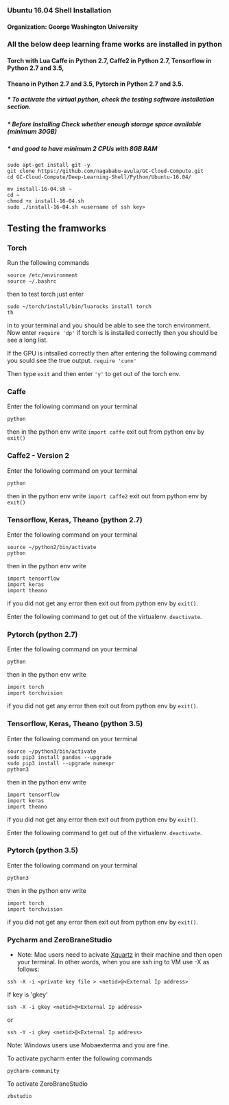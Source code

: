 ### Ubuntu 16.04 Shell Installation
#### Organization:      George Washington University 

### All the below deep learning frame works are installed in python

#### Torch with Lua Caffe in Python 2.7, Caffe2 in Python 2.7, Tensorflow in Python 2.7 and 3.5, 
#### Theano in Python 2.7 and 3.5, Pytorch in Python 2.7 and 3.5.

##### * To activate the virtual python, check the testing software installation section.
##### * Before Installing Check whether enough storage space available (minimum 30GB) 
##### * and good to have minimum 2 CPUs with 8GB RAM

```
sudo apt-get install git -y
git clone https://github.com/nagababu-avula/GC-Cloud-Compute.git
cd GC-Cloud-Compute/Deep-Learning-Shell/Python/Ubuntu-16.04/

mv install-16-04.sh ~
cd ~
chmod +x install-16-04.sh
sudo ./install-16-04.sh <username of ssh key>
```

## Testing the framworks
### Torch

Run the following commands

```
source /etc/environment
source ~/.bashrc
```
then to test torch just enter
```
sudo ~/torch/install/bin/luarocks install torch 
th
```
in to your terminal and you should be able to see the torch environment. Now enter ``` require 'dp' ```
if torch is is installed correctly then you should be see a long list. 

If the GPU is intsalled correctly then after entering the following command you sould see the true output.
```require 'cunn'```

Then type ```exit``` and then enter ```'y'``` to get out of the torch env.

### Caffe
Enter the following command on your terminal
```
python
```
then in the python env write ```import caffe```
exit out from python env by ```exit()```

### Caffe2 - Version 2
Enter the following command on your terminal
```
python
```
then in the python env write ```import caffe2```
exit out from python env by ```exit()```

### Tensorflow, Keras, Theano (python 2.7)
Enter the following command on your terminal
```
source ~/python2/bin/activate
python
```

then in the python env write
```
import tensorflow
import keras
import theano
```

if you did not get any error then exit out from python env by 
```exit()```.

Enter the following command to get out of the virtualenv. ```deactivate```.

### Pytorch (python 2.7)
Enter the following command on your terminal
```
python
```
then in the python env write
```
import torch
import torchvision
```
if you did not get any error then exit out from python env by 
```exit()```.

### Tensorflow, Keras, Theano (python 3.5)
Enter the following command on your terminal
```
source ~/python3/bin/activate
sudo pip3 install pandas --upgrade
sudo pip3 install --upgrade numexpr
python3
```

then in the python env write
```
import tensorflow
import keras
import theano
```

if you did not get any error then exit out from python env by 
```exit()```.

Enter the following command to get out of the virtualenv. ```deactivate```.

### Pytorch (python 3.5)
Enter the following command on your terminal
```
python3
```
then in the python env write
```
import torch
import torchvision
```
if you did not get any error then exit out from python env by 
```exit()```.

### Pycharm and ZeroBraneStudio

* Note: Mac users need to acivate [Xquartz](https://www.xquartz.org/) in their machine and then open your terminal. In other words, when you are ssh ing to VM use -X as follows:

```
ssh -X -i <private key file > <netid>@<External Ip address>
``` 
If key is 'gkey'
```
ssh -X -i gkey <netid>@<External Ip address>
``` 
or 

```
ssh -Y -i gkey <netid>@<External Ip address>
``` 
Note: Windows users use Mobaexterma and you are fine.

To activate pycharm enter the following commands 
```
pycharm-community
```
To activate ZeroBraneStudio
```
zbstudio
```

